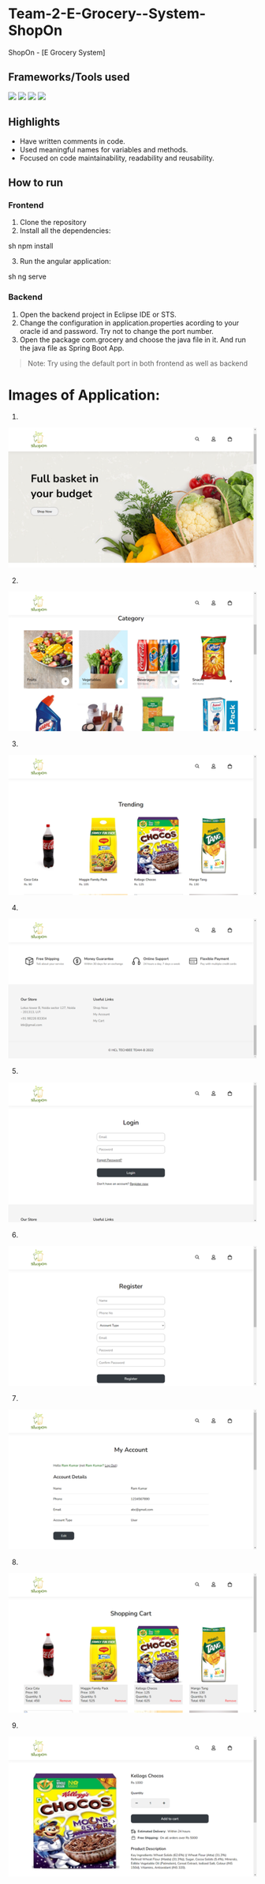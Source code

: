 # Team-2-E-Grocery--System-ShopOn
ShopOn - [E Grocery System]

## Frameworks/Tools used

![](https://img.shields.io/badge/Angular-DD0031?style=for-the-badge&logo=angular&logoColor=white)  ![](https://img.shields.io/badge/Spring-6AAD3D?style=for-the-badge&logo=spring&logoColor=white) ![](https://img.shields.io/badge/Java-FFFFFF?style=for-the-badge&logo=java&logoColor=red) ![](https://img.shields.io/badge/oracle-ed1c24?style=for-the-badge&logo=oracle&logoColor=white)

## Highlights

- Have written comments in code.
- Used meaningful names for variables and methods.
- Focused on code maintainability, readability and reusability.

## How to run

### Frontend
1. Clone the repository
2. Install all the dependencies: 

sh
npm install


3. Run the angular application: 

sh
ng serve


### Backend

1. Open the backend project in Eclipse IDE or STS.
2. Change the configuration in application.properties acording to your oracle id and password. Try not to change the port number.
3. Open the package com.grocery and choose the java file in it. And run the java file as Spring Boot App.

> Note: Try using the default port in both frontend as well as backend 


# Images of Application:
1.

![Home Page](https://github.com/DEEKSHA1530/Team-2-E-Grocery--System-ShopOn/blob/main/Images/1.png)

2.

![Category Page](https://github.com/DEEKSHA1530/Team-2-E-Grocery--System-ShopOn/blob/main/Images/2.png)

3.

![Category Page](https://github.com/DEEKSHA1530/Team-2-E-Grocery--System-ShopOn/blob/main/Images/3.png)

4.

![Category Page](https://github.com/DEEKSHA1530/Team-2-E-Grocery--System-ShopOn/blob/main/Images/4.png)

5.

![Category Page](https://github.com/DEEKSHA1530/Team-2-E-Grocery--System-ShopOn/blob/main/Images/5.png)

6.

![Cart](https://github.com/DEEKSHA1530/Team-2-E-Grocery--System-ShopOn/blob/main/Images/6.png)

7.

![Sign up](https://github.com/DEEKSHA1530/Team-2-E-Grocery--System-ShopOn/blob/main/Images/7.png)

8.

![Sign in](https://github.com/DEEKSHA1530/Team-2-E-Grocery--System-ShopOn/blob/main/Images/8.png)

9.

![Sign in](https://github.com/DEEKSHA1530/Team-2-E-Grocery--System-ShopOn/blob/main/Images/9.png)
